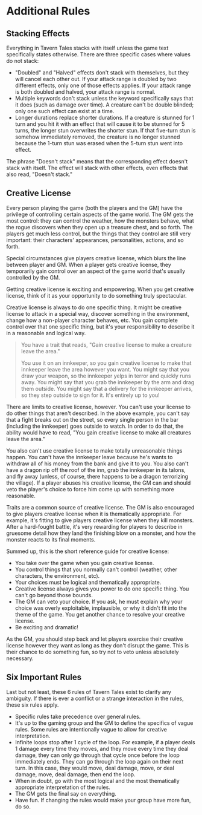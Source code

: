# Additional Rules
## Stacking Effects
Everything in Tavern Tales stacks with itself unless the game text specifically
states otherwise. There are three specific cases where values do not stack:

* "Doubled" and "Halved" effects don't stack with themselves, but they will
  cancel each other out. If your attack range is doubled by two different
  effects, only one of those effects applies. If your attack range is both
  doubled and halved, your attack range is normal.
* Multiple keywords don't stack unless the keyword specifically says that it
  does (such as damage over time). A creature can't be double blinded; only one
  such effect can exist at a time.
* Longer durations replace shorter durations. If a creature is stunned for 1
  turn and you hit it with an effect that will cause it to be stunned for 5
  turns, the longer stun overwrites the shorter stun. If that five-turn stun is
  somehow immediately removed, the creature is no longer stunned because the
  1-turn stun was erased when the 5-turn stun went into effect.

The phrase "Doesn't stack" means that the corresponding effect doesn't stack
with itself. The effect will stack with other effects, even effects that also
read, "Doesn't stack."

## Creative License
Every person playing the game (both the players and the GM) have the privilege
of controlling certain aspects of the game world. The GM gets the most control:
they can control the weather, how the monsters behave, what the rogue discovers
when they open up a treasure chest, and so forth. The players get much less
control, but the things that they control are still very important: their
characters' appearances, personalities, actions, and so forth.

Special circumstances give players creative license, which blurs the line
between player and GM. When a player gets creative license, they temporarily
gain control over an aspect of the game world that's usually controlled by the
GM.

Getting creative license is exciting and empowering. When you get creative
license, think of it as your opportunity to do something truly spectacular.

Creative license is always to do one specific thing. It might be creative
license to attack in a special way, discover something in the environment,
change how a non-player character behaves, etc. You gain complete control over
that one specific thing, but it's your responsibility to describe it in a
reasonable and logical way.

> You have a trait that reads, "Gain creative license to make a creature leave
> the area."
>
> You use it on an innkeeper, so you gain creative license to make that
> innkeeper leave the area however you want. You might say that you draw your
> weapon, so the innkeeper yelps in terror and quickly runs away. You might say
> that you grab the innkeeper by the arm and drag them outside. You might say
> that a delivery for the innkeeper arrives, so they step outside to sign for
> it. It's entirely up to you!

There are limits to creative license, however. You can't use your license to do
other things that aren't described. In the above example, you can't say that a
fight breaks out on the street, so every single person in the bar (including
the innkeeper) goes outside to watch. In order to do that, the ability would
have to read, "You gain creative license to make all creatures leave the area."

You also can't use creative license to make totally unreasonable things happen.
You can't have the innkeeper leave because he's wants to withdraw all of his
money from the bank and give it to you. You also can't have a dragon rip off
the roof of the inn, grab the innkeeper in its talons, and fly away (unless, of
course, there happens to be a dragon terrorizing the village). If a player
abuses his creative license, the GM can and should veto the player's choice to
force him come up with something more reasonable.

Traits are a common source of creative license. The GM is also encouraged to
give players creative license when it is thematically appropriate. For example,
it's fitting to give players creative license when they kill monsters. After a
hard-fought battle, it's very rewarding for players to describe in gruesome
detail how they land the finishing blow on a monster, and how the monster
reacts to its final moments.

Summed up, this is the short reference guide for creative license:

* You take over the game when you gain creative license.
* You control things that you normally can't control (weather, other
  characters, the environment, etc).
* Your choices must be logical and thematically appropriate.
* Creative license always gives you power to do one specific thing. You can't
  go beyond those bounds.
* The GM can veto your choice. If you ask, he must explain why your choice was
  overly exploitable, implausible, or why it didn't fit into the theme of the
  game. You get another chance to resolve your creative license.
* Be exciting and dramatic!

As the GM, you should step back and let players exercise their creative license
however they want as long as they don't disrupt the game. This is their chance
to do something fun, so try not to veto unless absolutely necessary.

## Six Important Rules
Last but not least, these 6 rules of Tavern Tales exist to clarify any
ambiguity. If there is ever a conflict or a strange interaction in the rules,
these six rules apply.

* Specific rules take precedence over general rules.
* It's up to the gaming group and the GM to define the specifics of vague
  rules. Some rules are intentionally vague to allow for creative
  interpretation.
* Infinite loops stop after 1 cycle of the loop. For example, if a player deals
  1 damage every time they moves, and they move every time they deal damage,
  they can only go through that cycle once before the loop immediately ends.
  They can go through the loop again on their next turn. In this case, they
  would move, deal damage, move, or deal damage, move, deal damage, then end
  the loop.
* When in doubt, go with the most logical and the most thematically appropriate
  interpretation of the rules.
* The GM gets the final say on everything.
* Have fun. If changing the rules would make your group have more fun, do so.
